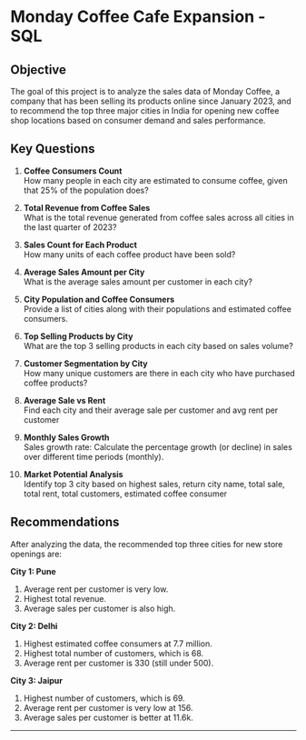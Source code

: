 # Monday Coffee Cafe Expansion - SQL


## Objective
The goal of this project is to analyze the sales data of Monday Coffee, a company that has been selling its products online since January 2023, and to recommend the top three major cities in India for opening new coffee shop locations based on consumer demand and sales performance.

## Key Questions
1. **Coffee Consumers Count**  
   How many people in each city are estimated to consume coffee, given that 25% of the population does?

2. **Total Revenue from Coffee Sales**  
   What is the total revenue generated from coffee sales across all cities in the last quarter of 2023?

3. **Sales Count for Each Product**  
   How many units of each coffee product have been sold?

4. **Average Sales Amount per City**  
   What is the average sales amount per customer in each city?

5. **City Population and Coffee Consumers**  
   Provide a list of cities along with their populations and estimated coffee consumers.

6. **Top Selling Products by City**  
   What are the top 3 selling products in each city based on sales volume?

7. **Customer Segmentation by City**  
   How many unique customers are there in each city who have purchased coffee products?

8. **Average Sale vs Rent**  
   Find each city and their average sale per customer and avg rent per customer

9. **Monthly Sales Growth**  
   Sales growth rate: Calculate the percentage growth (or decline) in sales over different time periods (monthly).

10. **Market Potential Analysis**  
    Identify top 3 city based on highest sales, return city name, total sale, total rent, total customers, estimated  coffee consumer
    

## Recommendations
After analyzing the data, the recommended top three cities for new store openings are:

**City 1: Pune**  
1. Average rent per customer is very low.  
2. Highest total revenue.  
3. Average sales per customer is also high.

**City 2: Delhi**  
1. Highest estimated coffee consumers at 7.7 million.  
2. Highest total number of customers, which is 68.  
3. Average rent per customer is 330 (still under 500).

**City 3: Jaipur**  
1. Highest number of customers, which is 69.  
2. Average rent per customer is very low at 156.  
3. Average sales per customer is better at 11.6k.

---
